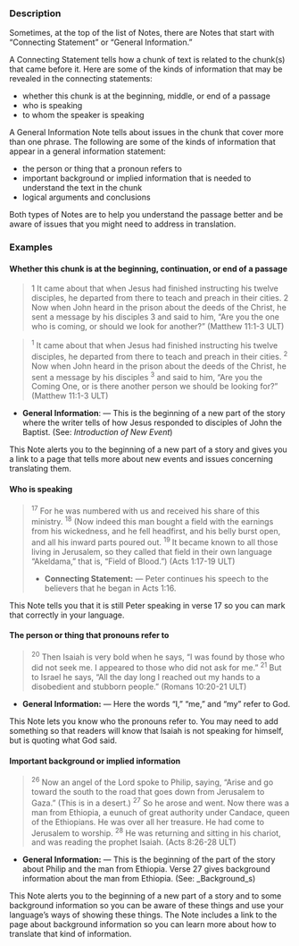 ### Description

Sometimes, at the top of the list of Notes, there are Notes that start with “Connecting Statement” or “General Information.”

A Connecting Statement tells how a chunk of text is related to the chunk(s) that came before it. Here are some of the kinds of information that may be revealed in the connecting statements:

* whether this chunk is at the beginning, middle, or end of a passage
* who is speaking
* to whom the speaker is speaking

A General Information Note tells about issues in the chunk that cover more than one phrase. The following are some of the kinds of information that appear in a general information statement:

* the person or thing that a pronoun refers to
* important background or implied information that is needed to understand the text in the chunk
* logical arguments and conclusions

Both types of Notes are to help you understand the passage better and be aware of issues that you might need to address in translation.

### Examples

#### Whether this chunk is at the beginning, continuation, or end of a passage

> 1 It came about that when Jesus had finished instructing his twelve disciples, he departed from there to teach and preach in their cities. 2 Now when John heard in the prison about the deeds of the Christ, he sent a message by his disciples 3 and said to him, “Are you the one who is coming, or should we look for another?” (Matthew 11:1-3 ULT)

> <sup> 1</sup> It came about that when Jesus had finished instructing his twelve disciples, he departed from there to teach and preach in their cities. <sup> 2</sup> Now when John heard in the prison about the deeds of the Christ, he sent a message by his disciples <sup> 3</sup> and said to him, “Are you the Coming One, or is there another person we should be looking for?” (Matthew 11:1-3 ULT)

* **General Information**: — This is the beginning of a new part of the story where the writer tells of how Jesus responded to disciples of John the Baptist. (See: _Introduction of New Event_)

This Note alerts you to the beginning of a new part of a story and gives you a link to a page that tells more about new events and issues concerning translating them.

#### Who is speaking

> <sup> 17</sup> For he was numbered with us and received his share of this ministry. <sup> 18</sup> (Now indeed this man bought a field with the earnings from his wickedness, and he fell headfirst, and his belly burst open, and all his inward parts poured out. <sup> 19 </sup> It became known to all those living in Jerusalem, so they called that field in their own language “Akeldama,” that is, “Field of Blood.”) (Acts 1:17-19 ULT)
>
> * **Connecting Statement:** — Peter continues his speech to the believers that he began in Acts 1:16.

This Note tells you that it is still Peter speaking in verse 17 so you can mark that correctly in your language.

#### The person or thing that pronouns refer to

> <sup> 20</sup> Then Isaiah is very bold when he says,
> “I was found by those who did not seek me.
> I appeared to those who did not ask for me.”
> <sup> 21</sup> But to Israel he says, “All the day long I reached out my hands
> to a disobedient and stubborn people.” (Romans 10:20-21 ULT)

* **General Information:** — Here the words “I,” “me,” and “my” refer to God.

This Note lets you know who the pronouns refer to. You may need to add something so that readers will know that Isaiah is not speaking for himself, but is quoting what God said.

#### Important background or implied information

> <sup> 26</sup> Now an angel of the Lord spoke to Philip, saying, “Arise and go toward the south to the road that goes down from Jerusalem to Gaza.” (This is in a desert.) <sup> 27</sup> So he arose and went. Now there was a man from Ethiopia, a eunuch of great authority under Candace, queen of the Ethiopians. He was over all her treasure. He had come to Jerusalem to worship. <sup> 28</sup> He was returning and sitting in his chariot, and was reading the prophet Isaiah. (Acts 8:26-28 ULT)

* **General Information:** — This is the beginning of the part of the story about Philip and the man from Ethiopia. Verse 27 gives background information about the man from Ethiopia. (See: _Background_s)

This Note alerts you to the beginning of a new part of a story and to some background information so you can be aware of these things and use your language’s ways of showing these things. The Note includes a link to the page about background information so you can learn more about how to translate that kind of information.
